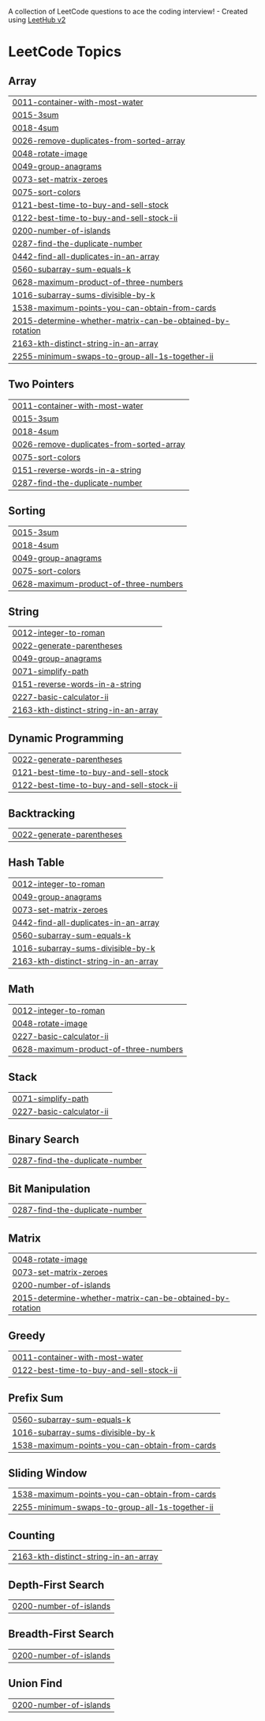 A collection of LeetCode questions to ace the coding interview! - Created using [LeetHub v2](https://github.com/arunbhardwaj/LeetHub-2.0)
<!---LeetCode Topics Start-->
# LeetCode Topics
## Array
|  |
| ------- |
| [0011-container-with-most-water](https://github.com/sanket-patil96/Daily-Leetcode/tree/master/0011-container-with-most-water) |
| [0015-3sum](https://github.com/sanket-patil96/Daily-Leetcode/tree/master/0015-3sum) |
| [0018-4sum](https://github.com/sanket-patil96/Daily-Leetcode/tree/master/0018-4sum) |
| [0026-remove-duplicates-from-sorted-array](https://github.com/sanket-patil96/Daily-Leetcode/tree/master/0026-remove-duplicates-from-sorted-array) |
| [0048-rotate-image](https://github.com/sanket-patil96/Daily-Leetcode/tree/master/0048-rotate-image) |
| [0049-group-anagrams](https://github.com/sanket-patil96/Daily-Leetcode/tree/master/0049-group-anagrams) |
| [0073-set-matrix-zeroes](https://github.com/sanket-patil96/Daily-Leetcode/tree/master/0073-set-matrix-zeroes) |
| [0075-sort-colors](https://github.com/sanket-patil96/Daily-Leetcode/tree/master/0075-sort-colors) |
| [0121-best-time-to-buy-and-sell-stock](https://github.com/sanket-patil96/Daily-Leetcode/tree/master/0121-best-time-to-buy-and-sell-stock) |
| [0122-best-time-to-buy-and-sell-stock-ii](https://github.com/sanket-patil96/Daily-Leetcode/tree/master/0122-best-time-to-buy-and-sell-stock-ii) |
| [0200-number-of-islands](https://github.com/sanket-patil96/Daily-Leetcode/tree/master/0200-number-of-islands) |
| [0287-find-the-duplicate-number](https://github.com/sanket-patil96/Daily-Leetcode/tree/master/0287-find-the-duplicate-number) |
| [0442-find-all-duplicates-in-an-array](https://github.com/sanket-patil96/Daily-Leetcode/tree/master/0442-find-all-duplicates-in-an-array) |
| [0560-subarray-sum-equals-k](https://github.com/sanket-patil96/Daily-Leetcode/tree/master/0560-subarray-sum-equals-k) |
| [0628-maximum-product-of-three-numbers](https://github.com/sanket-patil96/Daily-Leetcode/tree/master/0628-maximum-product-of-three-numbers) |
| [1016-subarray-sums-divisible-by-k](https://github.com/sanket-patil96/Daily-Leetcode/tree/master/1016-subarray-sums-divisible-by-k) |
| [1538-maximum-points-you-can-obtain-from-cards](https://github.com/sanket-patil96/Daily-Leetcode/tree/master/1538-maximum-points-you-can-obtain-from-cards) |
| [2015-determine-whether-matrix-can-be-obtained-by-rotation](https://github.com/sanket-patil96/Daily-Leetcode/tree/master/2015-determine-whether-matrix-can-be-obtained-by-rotation) |
| [2163-kth-distinct-string-in-an-array](https://github.com/sanket-patil96/Daily-Leetcode/tree/master/2163-kth-distinct-string-in-an-array) |
| [2255-minimum-swaps-to-group-all-1s-together-ii](https://github.com/sanket-patil96/Daily-Leetcode/tree/master/2255-minimum-swaps-to-group-all-1s-together-ii) |
## Two Pointers
|  |
| ------- |
| [0011-container-with-most-water](https://github.com/sanket-patil96/Daily-Leetcode/tree/master/0011-container-with-most-water) |
| [0015-3sum](https://github.com/sanket-patil96/Daily-Leetcode/tree/master/0015-3sum) |
| [0018-4sum](https://github.com/sanket-patil96/Daily-Leetcode/tree/master/0018-4sum) |
| [0026-remove-duplicates-from-sorted-array](https://github.com/sanket-patil96/Daily-Leetcode/tree/master/0026-remove-duplicates-from-sorted-array) |
| [0075-sort-colors](https://github.com/sanket-patil96/Daily-Leetcode/tree/master/0075-sort-colors) |
| [0151-reverse-words-in-a-string](https://github.com/sanket-patil96/Daily-Leetcode/tree/master/0151-reverse-words-in-a-string) |
| [0287-find-the-duplicate-number](https://github.com/sanket-patil96/Daily-Leetcode/tree/master/0287-find-the-duplicate-number) |
## Sorting
|  |
| ------- |
| [0015-3sum](https://github.com/sanket-patil96/Daily-Leetcode/tree/master/0015-3sum) |
| [0018-4sum](https://github.com/sanket-patil96/Daily-Leetcode/tree/master/0018-4sum) |
| [0049-group-anagrams](https://github.com/sanket-patil96/Daily-Leetcode/tree/master/0049-group-anagrams) |
| [0075-sort-colors](https://github.com/sanket-patil96/Daily-Leetcode/tree/master/0075-sort-colors) |
| [0628-maximum-product-of-three-numbers](https://github.com/sanket-patil96/Daily-Leetcode/tree/master/0628-maximum-product-of-three-numbers) |
## String
|  |
| ------- |
| [0012-integer-to-roman](https://github.com/sanket-patil96/Daily-Leetcode/tree/master/0012-integer-to-roman) |
| [0022-generate-parentheses](https://github.com/sanket-patil96/Daily-Leetcode/tree/master/0022-generate-parentheses) |
| [0049-group-anagrams](https://github.com/sanket-patil96/Daily-Leetcode/tree/master/0049-group-anagrams) |
| [0071-simplify-path](https://github.com/sanket-patil96/Daily-Leetcode/tree/master/0071-simplify-path) |
| [0151-reverse-words-in-a-string](https://github.com/sanket-patil96/Daily-Leetcode/tree/master/0151-reverse-words-in-a-string) |
| [0227-basic-calculator-ii](https://github.com/sanket-patil96/Daily-Leetcode/tree/master/0227-basic-calculator-ii) |
| [2163-kth-distinct-string-in-an-array](https://github.com/sanket-patil96/Daily-Leetcode/tree/master/2163-kth-distinct-string-in-an-array) |
## Dynamic Programming
|  |
| ------- |
| [0022-generate-parentheses](https://github.com/sanket-patil96/Daily-Leetcode/tree/master/0022-generate-parentheses) |
| [0121-best-time-to-buy-and-sell-stock](https://github.com/sanket-patil96/Daily-Leetcode/tree/master/0121-best-time-to-buy-and-sell-stock) |
| [0122-best-time-to-buy-and-sell-stock-ii](https://github.com/sanket-patil96/Daily-Leetcode/tree/master/0122-best-time-to-buy-and-sell-stock-ii) |
## Backtracking
|  |
| ------- |
| [0022-generate-parentheses](https://github.com/sanket-patil96/Daily-Leetcode/tree/master/0022-generate-parentheses) |
## Hash Table
|  |
| ------- |
| [0012-integer-to-roman](https://github.com/sanket-patil96/Daily-Leetcode/tree/master/0012-integer-to-roman) |
| [0049-group-anagrams](https://github.com/sanket-patil96/Daily-Leetcode/tree/master/0049-group-anagrams) |
| [0073-set-matrix-zeroes](https://github.com/sanket-patil96/Daily-Leetcode/tree/master/0073-set-matrix-zeroes) |
| [0442-find-all-duplicates-in-an-array](https://github.com/sanket-patil96/Daily-Leetcode/tree/master/0442-find-all-duplicates-in-an-array) |
| [0560-subarray-sum-equals-k](https://github.com/sanket-patil96/Daily-Leetcode/tree/master/0560-subarray-sum-equals-k) |
| [1016-subarray-sums-divisible-by-k](https://github.com/sanket-patil96/Daily-Leetcode/tree/master/1016-subarray-sums-divisible-by-k) |
| [2163-kth-distinct-string-in-an-array](https://github.com/sanket-patil96/Daily-Leetcode/tree/master/2163-kth-distinct-string-in-an-array) |
## Math
|  |
| ------- |
| [0012-integer-to-roman](https://github.com/sanket-patil96/Daily-Leetcode/tree/master/0012-integer-to-roman) |
| [0048-rotate-image](https://github.com/sanket-patil96/Daily-Leetcode/tree/master/0048-rotate-image) |
| [0227-basic-calculator-ii](https://github.com/sanket-patil96/Daily-Leetcode/tree/master/0227-basic-calculator-ii) |
| [0628-maximum-product-of-three-numbers](https://github.com/sanket-patil96/Daily-Leetcode/tree/master/0628-maximum-product-of-three-numbers) |
## Stack
|  |
| ------- |
| [0071-simplify-path](https://github.com/sanket-patil96/Daily-Leetcode/tree/master/0071-simplify-path) |
| [0227-basic-calculator-ii](https://github.com/sanket-patil96/Daily-Leetcode/tree/master/0227-basic-calculator-ii) |
## Binary Search
|  |
| ------- |
| [0287-find-the-duplicate-number](https://github.com/sanket-patil96/Daily-Leetcode/tree/master/0287-find-the-duplicate-number) |
## Bit Manipulation
|  |
| ------- |
| [0287-find-the-duplicate-number](https://github.com/sanket-patil96/Daily-Leetcode/tree/master/0287-find-the-duplicate-number) |
## Matrix
|  |
| ------- |
| [0048-rotate-image](https://github.com/sanket-patil96/Daily-Leetcode/tree/master/0048-rotate-image) |
| [0073-set-matrix-zeroes](https://github.com/sanket-patil96/Daily-Leetcode/tree/master/0073-set-matrix-zeroes) |
| [0200-number-of-islands](https://github.com/sanket-patil96/Daily-Leetcode/tree/master/0200-number-of-islands) |
| [2015-determine-whether-matrix-can-be-obtained-by-rotation](https://github.com/sanket-patil96/Daily-Leetcode/tree/master/2015-determine-whether-matrix-can-be-obtained-by-rotation) |
## Greedy
|  |
| ------- |
| [0011-container-with-most-water](https://github.com/sanket-patil96/Daily-Leetcode/tree/master/0011-container-with-most-water) |
| [0122-best-time-to-buy-and-sell-stock-ii](https://github.com/sanket-patil96/Daily-Leetcode/tree/master/0122-best-time-to-buy-and-sell-stock-ii) |
## Prefix Sum
|  |
| ------- |
| [0560-subarray-sum-equals-k](https://github.com/sanket-patil96/Daily-Leetcode/tree/master/0560-subarray-sum-equals-k) |
| [1016-subarray-sums-divisible-by-k](https://github.com/sanket-patil96/Daily-Leetcode/tree/master/1016-subarray-sums-divisible-by-k) |
| [1538-maximum-points-you-can-obtain-from-cards](https://github.com/sanket-patil96/Daily-Leetcode/tree/master/1538-maximum-points-you-can-obtain-from-cards) |
## Sliding Window
|  |
| ------- |
| [1538-maximum-points-you-can-obtain-from-cards](https://github.com/sanket-patil96/Daily-Leetcode/tree/master/1538-maximum-points-you-can-obtain-from-cards) |
| [2255-minimum-swaps-to-group-all-1s-together-ii](https://github.com/sanket-patil96/Daily-Leetcode/tree/master/2255-minimum-swaps-to-group-all-1s-together-ii) |
## Counting
|  |
| ------- |
| [2163-kth-distinct-string-in-an-array](https://github.com/sanket-patil96/Daily-Leetcode/tree/master/2163-kth-distinct-string-in-an-array) |
## Depth-First Search
|  |
| ------- |
| [0200-number-of-islands](https://github.com/sanket-patil96/Daily-Leetcode/tree/master/0200-number-of-islands) |
## Breadth-First Search
|  |
| ------- |
| [0200-number-of-islands](https://github.com/sanket-patil96/Daily-Leetcode/tree/master/0200-number-of-islands) |
## Union Find
|  |
| ------- |
| [0200-number-of-islands](https://github.com/sanket-patil96/Daily-Leetcode/tree/master/0200-number-of-islands) |
<!---LeetCode Topics End-->